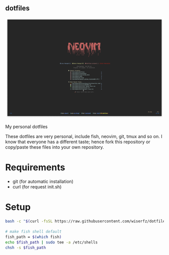 dotfiles
-----------------------------------------

![screen shot](./screenshot-nvim.png)

My personal dotfiles

These dotfiles are very personal, include fish, neovim, git, tmux and so on. I know that everyone has a different taste; hence fork this repository or copy/paste these files into your own repository.

# Requirements

- git (for automatic installation)
- curl (for request init.sh)

# Setup
```bash
bash -c "$(curl -fsSL https://raw.githubusercontent.com/wiserfz/dotfiles/master/init.sh)"

# make fish shell default
fish_path = $(which fish)
echo $fish_path | sudo tee -a /etc/shells
chsh -s $fish_path
```
